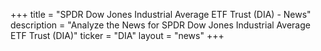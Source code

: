 +++
title = "SPDR Dow Jones Industrial Average ETF Trust (DIA) - News"
description = "Analyze the News for SPDR Dow Jones Industrial Average ETF Trust (DIA)"
ticker = "DIA"
layout = "news"
+++

